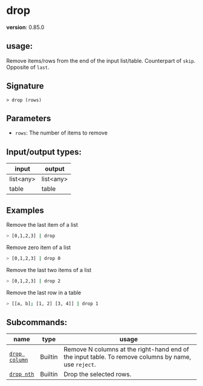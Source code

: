 # drop

**version**: 0.85.0

## **usage**:

Remove items/rows from the end of the input list/table. Counterpart of `skip`. Opposite of `last`.

## Signature

`> drop (rows)`

## Parameters

- `rows`: The number of items to remove

## Input/output types:

| input       | output      |
| ----------- | ----------- |
| list\<any\> | list\<any\> |
| table       | table       |

## Examples

Remove the last item of a list

```bash
> [0,1,2,3] | drop
```

Remove zero item of a list

```bash
> [0,1,2,3] | drop 0
```

Remove the last two items of a list

```bash
> [0,1,2,3] | drop 2
```

Remove the last row in a table

```bash
> [[a, b]; [1, 2] [3, 4]] | drop 1
```

## Subcommands:

| name                                           | type    | usage                                                                                               |
| ---------------------------------------------- | ------- | --------------------------------------------------------------------------------------------------- |
| [`drop column`](/commands/docs/drop_column.md) | Builtin | Remove N columns at the right-hand end of the input table. To remove columns by name, use `reject`. |
| [`drop nth`](/commands/docs/drop_nth.md)       | Builtin | Drop the selected rows.                                                                             |
